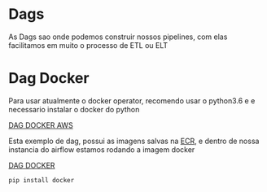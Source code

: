 # Dags

As Dags sao onde podemos construir nossos pipelines, com elas facilitamos em muito o processo de
ETL ou ELT

# Dag Docker

Para usar atualmente o docker operator, recomendo usar o python3.6 e e necessario instalar
o docker do python

[DAG DOCKER AWS](dag_docker_aws.py)

Esta exemplo de dag, possui as imagens salvas na [ECR](https://aws.amazon.com/pt/ecr/), e dentro de nossa instancia do airflow estamos rodando a imagem docker

[DAG DOCKER](dag_docker_local.py)


````python
pip install docker
````
